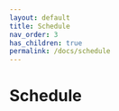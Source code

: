 ```yaml
---
layout: default
title: Schedule
nav_order: 3
has_children: true
permalink: /docs/schedule
---
```


# Schedule